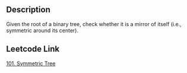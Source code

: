 ## Description
Given the root of a binary tree, check whether it is a mirror of itself (i.e., symmetric around its center).

## Leetcode Link
[101. Symmetric Tree](https://leetcode.com/problems/symmetric-tree/description/)